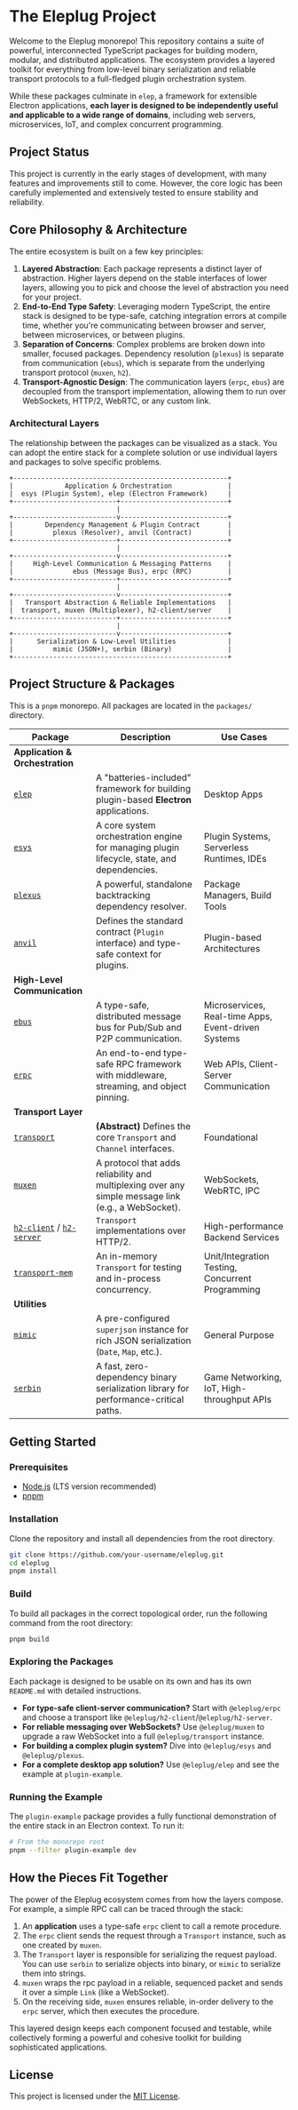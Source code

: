 # The Eleplug Project

Welcome to the Eleplug monorepo! This repository contains a suite of powerful, interconnected TypeScript packages for building modern, modular, and distributed applications. The ecosystem provides a layered toolkit for everything from low-level binary serialization and reliable transport protocols to a full-fledged plugin orchestration system.

While these packages culminate in `elep`, a framework for extensible Electron applications, **each layer is designed to be independently useful and applicable to a wide range of domains**, including web servers, microservices, IoT, and complex concurrent programming.

## Project Status

This project is currently in the early stages of development, with many features and improvements still to come. However, the core logic has been carefully implemented and extensively tested to ensure stability and reliability.

## Core Philosophy & Architecture

The entire ecosystem is built on a few key principles:

1.  **Layered Abstraction**: Each package represents a distinct layer of abstraction. Higher layers depend on the stable interfaces of lower layers, allowing you to pick and choose the level of abstraction you need for your project.
2.  **End-to-End Type Safety**: Leveraging modern TypeScript, the entire stack is designed to be type-safe, catching integration errors at compile time, whether you're communicating between browser and server, between microservices, or between plugins.
3.  **Separation of Concerns**: Complex problems are broken down into smaller, focused packages. Dependency resolution (`plexus`) is separate from communication (`ebus`), which is separate from the underlying transport protocol (`muxen`, `h2`).
4.  **Transport-Agnostic Design**: The communication layers (`erpc`, `ebus`) are decoupled from the transport implementation, allowing them to run over WebSockets, HTTP/2, WebRTC, or any custom link.

### Architectural Layers

The relationship between the packages can be visualized as a stack. You can adopt the entire stack for a complete solution or use individual layers and packages to solve specific problems.

```
+------------------------------------------------------+
|             Application & Orchestration              |
|  esys (Plugin System), elep (Electron Framework)     |
+--------------------------+---------------------------+
                           |
+--------------------------v---------------------------+
|        Dependency Management & Plugin Contract       |
|          plexus (Resolver), anvil (Contract)         |
+--------------------------+---------------------------+
                           |
+--------------------------v---------------------------+
|     High-Level Communication & Messaging Patterns    |
|               ebus (Message Bus), erpc (RPC)         |
+--------------------------+---------------------------+
                           |
+--------------------------v---------------------------+
|   Transport Abstraction & Reliable Implementations   |
|  transport, muxen (Multiplexer), h2-client/server    |
+--------------------------+---------------------------+
                           |
+--------------------------v---------------------------+
|      Serialization & Low-Level Utilities             |
|          mimic (JSON+), serbin (Binary)              |
+------------------------------------------------------+
```

## Project Structure & Packages

This is a `pnpm` monorepo. All packages are located in the `packages/` directory.

| Package                                          | Description                                                                                             | Use Cases                                           |
| ------------------------------------------------ | ------------------------------------------------------------------------------------------------------- | --------------------------------------------------- |
| **Application & Orchestration**                  |                                                                                                         |                                                     |
| [`elep`](./packages/elep)                        | A "batteries-included" framework for building plugin-based **Electron** applications.                   | Desktop Apps                                        |
| [`esys`](./packages/esys)                        | A core system orchestration engine for managing plugin lifecycle, state, and dependencies.              | Plugin Systems, Serverless Runtimes, IDEs             |
| [`plexus`](./packages/plexus)                    | A powerful, standalone backtracking dependency resolver.                                                | Package Managers, Build Tools                       |
| [`anvil`](./packages/anvil)                      | Defines the standard contract (`Plugin` interface) and type-safe context for plugins.                   | Plugin-based Architectures                          |
| **High-Level Communication**                     |                                                                                                         |                                                     |
| [`ebus`](./packages/ebus)                        | A type-safe, distributed message bus for Pub/Sub and P2P communication.                                 | Microservices, Real-time Apps, Event-driven Systems |
| [`erpc`](./packages/erpc)                        | An end-to-end type-safe RPC framework with middleware, streaming, and object pinning.                   | Web APIs, Client-Server Communication             |
| **Transport Layer**                              |                                                                                                         |                                                     |
| [`transport`](./packages/transport)              | **(Abstract)** Defines the core `Transport` and `Channel` interfaces.                                   | Foundational                                        |
| [`muxen`](./packages/muxen)                      | A protocol that adds reliability and multiplexing over any simple message link (e.g., a WebSocket).     | WebSockets, WebRTC, IPC                             |
| [`h2-client`](./packages/h2-client) / [`h2-server`](./packages/h2-server) | `Transport` implementations over HTTP/2.                                          | High-performance Backend Services                   |
| [`transport-mem`](./packages/transport-mem)      | An in-memory `Transport` for testing and in-process concurrency.                                        | Unit/Integration Testing, Concurrent Programming    |
| **Utilities**                                    |                                                                                                         |                                                     |
| [`mimic`](./packages/mimic)                      | A pre-configured `superjson` instance for rich JSON serialization (`Date`, `Map`, etc.).                | General Purpose                                     |
| [`serbin`](./packages/serbin)                    | A fast, zero-dependency binary serialization library for performance-critical paths.                    | Game Networking, IoT, High-throughput APIs        |

## Getting Started

### Prerequisites

*   [Node.js](https://nodejs.org/) (LTS version recommended)
*   [pnpm](https://pnpm.io/)

### Installation

Clone the repository and install all dependencies from the root directory.

```bash
git clone https://github.com/your-username/eleplug.git
cd eleplug
pnpm install
```

### Build

To build all packages in the correct topological order, run the following command from the root directory:

```bash
pnpm build
```

### Exploring the Packages

Each package is designed to be usable on its own and has its own `README.md` with detailed instructions.

*   **For type-safe client-server communication?** Start with `@eleplug/erpc` and choose a transport like `@eleplug/h2-client`/`@eleplug/h2-server`.
*   **For reliable messaging over WebSockets?** Use `@eleplug/muxen` to upgrade a raw WebSocket into a full `@eleplug/transport` instance.
*   **For building a complex plugin system?** Dive into `@eleplug/esys` and `@eleplug/plexus`.
*   **For a complete desktop app solution?** Use `@eleplug/elep` and see the example at `plugin-example`.

### Running the Example

The `plugin-example` package provides a fully functional demonstration of the entire stack in an Electron context. To run it:

```bash
# From the monorepo root
pnpm --filter plugin-example dev
```

## How the Pieces Fit Together

The power of the Eleplug ecosystem comes from how the layers compose. For example, a simple RPC call can be traced through the stack:

1. An **application** uses a type-safe `erpc` client to call a remote procedure.
2. The `erpc` client sends the request through a `Transport` instance, such as one created by `muxen`.
3. The `Transport` layer is responsible for serializing the request payload. You can use `serbin` to serialize objects into binary, or `mimic` to serialize them into strings.
4. `muxen` wraps the rpc payload in a reliable, sequenced packet and sends it over a simple `Link` (like a WebSocket).
5. On the receiving side, `muxen` ensures reliable, in-order delivery to the `erpc` server, which then executes the procedure.

This layered design keeps each component focused and testable, while collectively forming a powerful and cohesive toolkit for building sophisticated applications.


## License

This project is licensed under the [MIT License](./LICENSE).